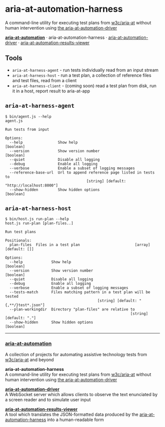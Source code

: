 # aria-at-automation-harness

A command-line utility for executing test plans from [w3c/aria-at](https://github.com/w3c/aria-at) without human intervention using [the aria-at-automation-driver](https://github.com/w3c/aria-at-automation-driver)

**[aria-at-automation](https://github.com/w3c/aria-at-automation)** &middot; aria-at-automation-harness &middot; [aria-at-automation-driver](https://github.com/w3c/aria-at-automation-driver) &middot; [aria-at-automation-results-viewer](https://github.com/w3c/aria-at-automation-results-viewer)

## Tools

- `aria-at-harness-agent` - run tests individually read from an input stream
- `aria-at-harness-host` - run a test plan, a collection of reference files and test files, read from a client
- `aria-at-harness-client` - (coming soon) read a test plan from disk, run it in a host, report result to aria-at-app

## `aria-at-harness-agent`

```
$ bin/agent.js --help
agent.js

Run tests from input

Options:
  --help                Show help                                      [boolean]
  --version             Show version number                            [boolean]
  --quiet               Disable all logging
  --debug               Enable all logging
  --verbose             Enable a subset of logging messages
  --reference-base-url  Url to append reference page listed in tests to
                                     [string] [default: "http://localhost:8000"]
  --show-hidden         Show hidden options                            [boolean]
```

## `aria-at-harness-host`

```
$ bin/host.js run-plan --help
host.js run-plan [plan-files..]

Run test plans

Positionals:
  plan-files  Files in a test plan                         [array] [default: []]

Options:
  --help             Show help                                         [boolean]
  --version          Show version number                               [boolean]
  --quiet            Disable all logging
  --debug            Enable all logging
  --verbose          Enable a subset of logging messages
  --tests-match      Files matching pattern in a test plan will be tested
                                          [string] [default: "{,**/}test*.json"]
  --plan-workingdir  Directory "plan-files" are relative to
                                                         [string] [default: "."]
  --show-hidden      Show hidden options                               [boolean]
```

---

### [aria-at-automation](https://github.com/w3c/aria-at-automation)

A collection of projects for automating assistive technology tests from [w3c/aria-at](https://github.com/w3c/aria-at) and beyond

**aria-at-automation-harness**  
A command-line utility for executing test plans from [w3c/aria-at](https://github.com/w3c/aria-at) without human intervention using [the aria-at-automation-driver](https://github.com/w3c/aria-at-automation-driver)

**[aria-at-automation-driver](https://github.com/w3c/aria-at-automation-driver)**  
A WebSocket server which allows clients to observe the text enunciated by a screen reader and to simulate user input

**[aria-at-automation-results-viewer](https://github.com/w3c/aria-at-automation-results-viewer)**  
A tool which translates the JSON-formatted data produced by the [aria-at-automation-harness](https://github.com/w3c/aria-at-automation-harness) into a human-readable form
